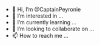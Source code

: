 - 👋 Hi, I’m @CaptainPeyronie
- 👀 I’m interested in ...
- 🌱 I’m currently learning ...
- 💞️ I’m looking to collaborate on ...
- 📫 How to reach me ...

<!---
CaptainPeyronie/CaptainPeyronie is a ✨ special ✨ repository because its `README.md` (this file) appears on your GitHub profile.
You can click the Preview link to take a look at your changes.
--->
